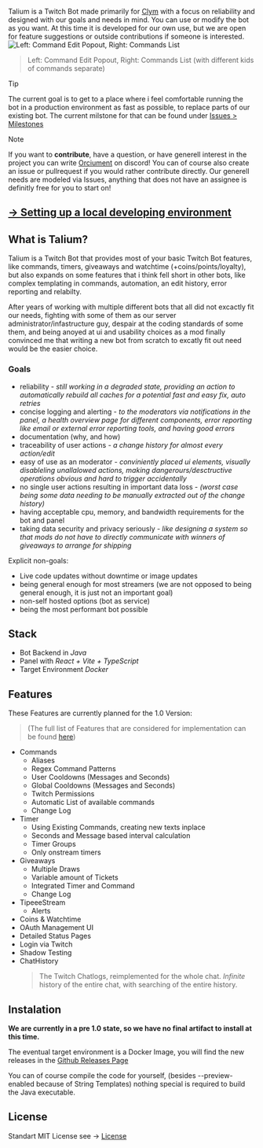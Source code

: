 Talium is a Twitch Bot made primarily for [Clym](https://clym.tv) with a focus on reliability and designed with our goals and needs in mind. 
You can use or modify the bot as you want. At this time it is developed for our own use, but we are open for feature suggestions or outside contributions if someone is interested.
![Left: Command Edit Popout, Right: Commands List](https://github.com/user-attachments/assets/4e0acfd9-5fc5-4b6f-9504-1d4659e67731)
> Left: Command Edit Popout, Right: Commands List (with different kids of commands separate)

> [!TIP]
>The current goal is to get to a place where i feel comfortable running the bot in a production environment as fast as possible, to replace parts of our existing bot. 
>The current milstone for that can be found under [Issues > Milestones](https://github.com/Clym-Dev-Team/Talium/milestone/3)

> [!NOTE]
> If you want to **contribute**, have a question, or have generell interest in the project you can write [Orciument](https://discordapp.com/users/424579117577404417) on discord!
> You can of course also create an issue or pullrequest if you would rather contribute directly.
> Our generell needs are modeled via Issues, anything that does not have an assignee is definitly free for you to start on!

## [-> Setting up a local developing environment](https://github.com/Clym-Dev-Team/Talium/wiki/meta.dev‐setup)

## What is Talium?
Talium is a Twitch Bot that provides most of your basic Twitch Bot features, like commands, timers, giveaways and watchtime (+coins/points/loyalty), but also expands on some features that i think fell short in other bots, like complex templating in commands, automation, an edit history, error reporting and relabilty. 

After years of working with multiple different bots that all did not excactly fit our needs, fighting with some of them as our server administrator/infastructure guy, despair at the coding standards of some them, and being anoyed at ui and usability choices as a mod finally convinced me that writing a new bot from scratch to excatly fit out need would be the easier choice.

### Goals 
- reliability - *still working in a degraded state, providing an action to automatically rebuild all caches for a potential fast and easy fix, auto retries*
- concise logging and alerting - *to the moderators via notifications in the panel, a health overview page for different components, error reporting like email or external error reporting tools, and having good errors*
- documentation (why, and how)
- traceability of user actions - *a change history for almost every action/edit*
- easy of use as an moderator - *conviniently placed ui elements, visually disableling unallalowed actions, making dangerours/desctructive operations obvious and hard to trigger accidentally*
- no single user actions resulting in important data loss - *(worst case being some data needing to be manually extracted out of the change history)*
- having acceptable cpu, memory, and bandwidth requirements for the bot and panel
- taking data security and privacy seriously - *like designing a system so that mods do not have to directly communicate with winners of giveaways to arrange for shipping*

Explicit non-goals:
- Live code updates without downtime or image updates
- being general enough for most streamers (we are not opposed to being general enough, it is just not an important goal)
- non-self hosted options (bot as service)
- being the most performant bot possible


## Stack
- Bot Backend in *Java*
- Panel with *React + Vite + TypeScript*
- Target Environment *Docker*

## Features
These Features are currently planned for the 1.0 Version:
>(The full list of Features that are considered for implementation can be found [here](https://github.com/Clym-Dev-Team/Talium/wiki/meta.features))
- Commands
  - Aliases
  - Regex Command Patterns
  - User Cooldowns (Messages and Seconds)
  - Global Cooldowns (Messages and Seconds)
  - Twitch Permissions
  - Automatic List of available commands
  - Change Log
- Timer
  - Using Existing Commands, creating new texts inplace
  - Seconds and Message based interval calculation
  - Timer Groups
  - Only onstream timers 
- Giveaways
  - Multiple Draws
  - Variable amount of Tickets
  - Integrated Timer and Command
  - Change Log
- TipeeeStream
  - Alerts
- Coins & Watchtime
- OAuth Management UI
- Detailed Status Pages
- Login via Twitch
- Shadow Testing
- ChatHistory
  > The Twitch Chatlogs, reimplemented for the whole chat. _Infinite_ history of the entire chat, with searching of the entire history.

## Instalation
**We are currently in a pre 1.0 state, so we have no final artifact to install at this time.**

The eventual target environment is a Docker Image, you will find the new releases in the [Github Releases Page](https://github.com/Clym-Dev-Team/Talium/releases)

You can of course compile the code for yourself, (besides --preview-enabled because of String Templates) nothing special is required to build the Java executable. 

## License
Standart MIT License see -> [License](LICENSE)

